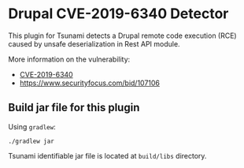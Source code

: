# Drupal CVE-2019-6340 Detector

This plugin for Tsunami detects a Drupal remote code execution (RCE)
caused by unsafe deserialization in Rest API module.

More information on the vulnerability:

* [CVE-2019-6340](https://cve.mitre.org/cgi-bin/cvename.cgi?name=CVE-2019-6340)
* https://www.securityfocus.com/bid/107106

## Build jar file for this plugin

Using `gradlew`:

```shell
./gradlew jar
```

Tsunami identifiable jar file is located at `build/libs` directory.

